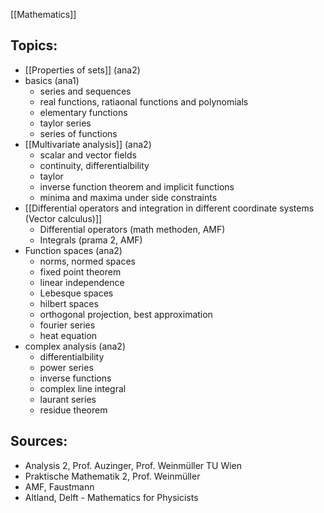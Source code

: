[[Mathematics]]



## Topics:
- [[Properties of sets]]  (ana2)
- basics (ana1)
	- series and sequences
	- real functions, ratiaonal functions and polynomials
	- elementary functions
	- taylor series
	- series of functions
- [[Multivariate analysis]] (ana2)
	- scalar and vector fields
	- continuity, differentialbility
	- taylor
	- inverse function theorem and implicit functions
	- minima and maxima under side constraints
- [[Differential operators and integration in different coordinate systems (Vector calculus)]] 
	- Differential operators (math methoden, AMF)
	- Integrals (prama 2, AMF) 
- Function spaces (ana2)
	- norms, normed spaces
	- fixed point theorem
	- linear independence
	- Lebesque spaces
	- hilbert spaces
	- orthogonal projection, best approximation
	- fourier series
	- heat equation
- complex analysis (ana2)
	- differentialbility
	- power series
	- inverse functions
	- complex line integral
	- laurant series
	- residue theorem


## Sources:
- Analysis 2, Prof. Auzinger, Prof. Weinmüller TU Wien
- Praktische Mathematik 2, Prof. Weinmüller
- AMF, Faustmann
- Altland, Delft - Mathematics for Physicists

